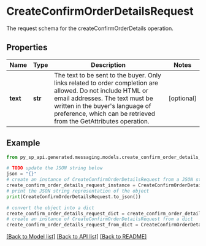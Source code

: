 # CreateConfirmOrderDetailsRequest

The request schema for the createConfirmOrderDetails operation.

## Properties

Name | Type | Description | Notes
------------ | ------------- | ------------- | -------------
**text** | **str** | The text to be sent to the buyer. Only links related to order completion are allowed. Do not include HTML or email addresses. The text must be written in the buyer&#39;s language of preference, which can be retrieved from the GetAttributes operation. | [optional] 

## Example

```python
from py_sp_api.generated.messaging.models.create_confirm_order_details_request import CreateConfirmOrderDetailsRequest

# TODO update the JSON string below
json = "{}"
# create an instance of CreateConfirmOrderDetailsRequest from a JSON string
create_confirm_order_details_request_instance = CreateConfirmOrderDetailsRequest.from_json(json)
# print the JSON string representation of the object
print(CreateConfirmOrderDetailsRequest.to_json())

# convert the object into a dict
create_confirm_order_details_request_dict = create_confirm_order_details_request_instance.to_dict()
# create an instance of CreateConfirmOrderDetailsRequest from a dict
create_confirm_order_details_request_from_dict = CreateConfirmOrderDetailsRequest.from_dict(create_confirm_order_details_request_dict)
```
[[Back to Model list]](../README.md#documentation-for-models) [[Back to API list]](../README.md#documentation-for-api-endpoints) [[Back to README]](../README.md)


